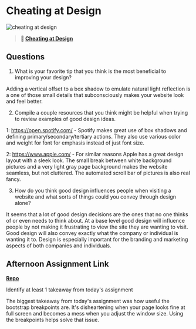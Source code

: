 # Cheating at Design

![cheating at design](https://bcw.blob.core.windows.net/public/img/courses/5247609446691139)

> **📖 [Cheating at Design](https://codeworksacademy.com/fs-student-guide/resources/wk1/04-Cheating-at-Design)**

## Questions

1. What is your favorite tip that you think is the most beneficial to improving your design?

  Adding a vertical offset to a box shadow to emulate natural light reflection is a one of those small details that subconsciously makes your website look and feel better. 

2. Compile a couple resources that you think might be helpful when trying to review examples of good design ideas.

  1: https://open.spotify.com/ - Spotify makes great use of box shadows and defining primary/secondary/tertiary actions. They also use various color and weight for font for emphasis instead of just font size. 

  2: https://www.apple.com/ - For similar reasons Apple has a great design layout with a sleek look. The small break between white background pictures and a very light gray page background makes the website seamless, but not cluttered. The automated scroll bar of pictures is also real fancy. 


3. How do you think good design influences people when visiting a website and what sorts of things could you convey through design alone?

It seems that a lot of good design decisions are the ones that no one thinks of or even needs to think about. At a base level good design will influence people by not making it frustrating to view the site they are wanting to visit. Good design will also convey exactly what the company or individual is wanting it to. Design is especially important for the branding and marketing aspects of both companies and individuals. 

## Afternoon Assignment Link

**[Repo](https://github.com/Max-Ball/mock-page)**

Identify at least 1 takeaway from today's assignment

The biggest takeaway from today's assignment was how useful the bootstrap breakpoints are. It's disheartening when your page looks fine at full screen and becomes a mess when you adjust the window size. Using the breakpoints helps solve that issue. 
